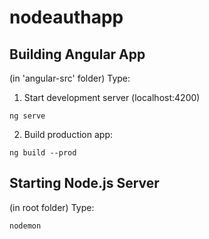 # nodeauthapp
## Building Angular App
(in 'angular-src' folder) Type:
1. Start development server (localhost:4200)

  ```ng serve```

2. Build production app:

  ```ng build --prod```
  
## Starting Node.js Server
(in root folder) Type:

```nodemon```
